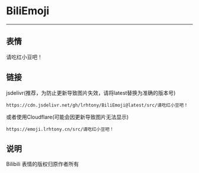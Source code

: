 # BiliEmoji
---
## 表情
请吃红小豆吧！
## 链接
jsdelivr(推荐，为防止更新导致图片失效，请将latest替换为准确的版本号)
```
https://cdn.jsdelivr.net/gh/lrhtony/BiliEmoji@latest/src/请吃红小豆吧！
```
或者使用Cloudflare(可能会因更新导致图片无法显示)
```
https://emoji.lrhtony.cn/src/请吃红小豆吧！
```
## 说明
Bilibili 表情的版权归原作者所有
